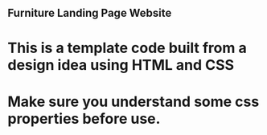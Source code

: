 ## Furniture Landing Page Website

# This is a template code built from a design idea using HTML and CSS 
# Make sure you understand some css properties before use.